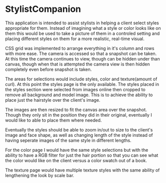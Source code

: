 # StylistCompanion
This application is intended to assist stylists in helping a client select styles appropriate for them. Instead of imagining what a style or color looks like on them this would be used to take a picture of them in a controled setting and placing different styles on them for a more realistic, real-time visual. 

CSS grid was implemented to arrange everything in it's column and rows with more ease. 
The camera is accessed so that a snapshot can be taken. At this time the camera continues to view, though can be hidden under than canvas, though when that is attempted the camera view is then hidden completely even before snapshot is taken.

The areas for selections would include styles, color and texture(amount of curl). At this point the styles page is the only available. The styles placed in the styles section were selected from images online then cropped to remove all background and model image. This is to achieve the ability to place just the hairstyle over the client's image. 

The images are then resized to fit the canvas area over the snapshot. Though they only sit in the position they did in their original, eventually I would like to able to place them where needed.

Eventually the styles should be able to zoom in/out to size to the client's image and face shape, as well as changing length of the style instead of having seperate images of the same style in different lengths. 

For the color page I would have the same style selections but with the ability to have a RGB filter for just the hair portion so that you can see what the color would like on the client versus a color swatch out of a book.

The texture page would have multiple texture styles with the same ability of lengthening the look by scale bar.


